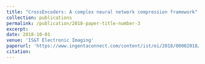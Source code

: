 ```yaml
---
title: "CrossEncoders: A complex neural network compression framework"
collection: publications
permalink: /publication/2018-paper-title-number-3
excerpt:
date: 2018-10-01
venue: 'IS&T Electronic Imaging'
paperurl: 'https://www.ingentaconnect.com/content/ist/ei/2018/00002018/00000002/art00002'
citation:
---
```


<!-- [Download paper here](https://arxiv.org/pdf/1910.04256.pdf) -->